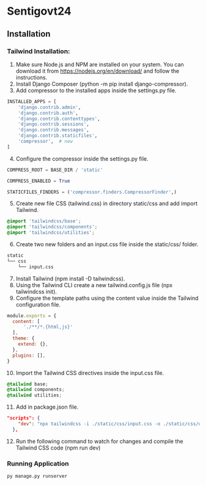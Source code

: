 # Sentigovt24

## Installation
### Tailwind Installation:
1. Make sure Node.js and NPM are installed on your system. You can download it from https://nodejs.org/en/download/ and follow the instructions.
2. Install Django Composer (python -m pip install django-compressor).
3. Add compressor to the installed apps inside the settings.py file.
```python
INSTALLED_APPS = [
    'django.contrib.admin',
    'django.contrib.auth',
    'django.contrib.contenttypes',
    'django.contrib.sessions',
    'django.contrib.messages',
    'django.contrib.staticfiles',
    'compressor',  # new
]
```
4. Configure the compressor inside the settings.py file.
```python
COMPRESS_ROOT = BASE_DIR / 'static'

COMPRESS_ENABLED = True

STATICFILES_FINDERS = ('compressor.finders.CompressorFinder',)
```
5. Create new file CSS (tailwind.css) in directory static/css and add import Tailwind.
```css
@import 'tailwindcss/base';
@import 'tailwindcss/components';
@import 'tailwindcss/utilities';
```
6. Create two new folders and an input.css file inside the static/css/ folder.
```bash
static
└── css
    └── input.css
```
7. Install Tailwind (npm install -D tailwindcss).
8. Using the Tailwind CLI create a new tailwind.config.js file (npx tailwindcss init).
9. Configure the template paths using the content value inside the Tailwind configuration file.
```javascript
module.exports = {
  content: [
      './**/*.{html,js}'
  ],
  theme: {
    extend: {},
  },
  plugins: [],
}
```
10. Import the Tailwind CSS directives inside the input.css file.
```css
@tailwind base;
@tailwind components;
@tailwind utilities;
```
11. Add in package.json file.
```json
"scripts": {
    "dev": "npx tailwindcss -i ./static/css/input.css -o ./static/css/output.css --watch"
  },
```
12. Run the following command to watch for changes and compile the Tailwind CSS code (npm run dev)
### Running Application
`py manage.py runserver`



